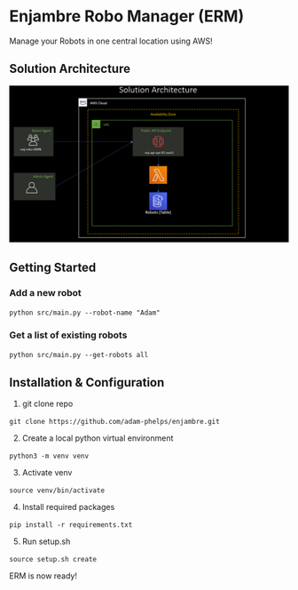 # Enjambre Robo Manager (ERM)
Manage your Robots in one central location using AWS!

## Solution Architecture
![Solution Visual](imgs/EnjambreArchitecture.png?raw=true "Enjambre Solution")

## Getting Started 

### Add a new robot

`python src/main.py --robot-name "Adam"`

### Get a list of existing robots

`python src/main.py --get-robots all`

## Installation & Configuration 

1. git clone repo

`git clone https://github.com/adam-phelps/enjambre.git`

2. Create a local python virtual environment

`python3 -m venv venv`

3. Activate venv

`source venv/bin/activate`

4. Install required packages

`pip install -r requirements.txt`

5. Run setup.sh

`source setup.sh create`

ERM is now ready!


